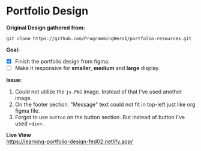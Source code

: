 # Portfolio Design 

**Original Design gathered from:**
```git
git clone https://github.com/ProgrammingHero1/portfolio-resources.git
```

**Goal:**
- [x] Finish the portfolio design from figma.
- [ ] Make it responsive for **smaller**, **medium** and **large** display.

**Issue:**
1. Could not utilize the `js.PNG` image. Instead of that I've used another image. 
2. On the footer section. "Message" text could not fit in top-left just like org figma file.
3. Forgot to use `button` on the button section. But instead of button I've used `<div>`. 

**Live View** <br>
<https://learning-portfolio-design-fed02.netlify.app/>